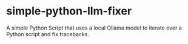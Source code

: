# simple-python-llm-fixer
A simple Python Script that uses a local Ollama model to iterate over a Python script and fix tracebacks.
